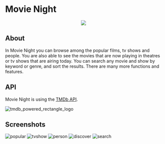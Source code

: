# Movie Night
<p align="center">
  <img src="https://user-images.githubusercontent.com/47695008/58746859-951f5c80-8463-11e9-82b5-f7954c089a4c.png">
</p>

## About
In Movie Night you can browse among the popular films, tv shows and people. You are also able to see the movies that are now playing in theatres or tv shows that are airing today. You can search any movie and show by keyword or genre, and sort the results. There are many more functions and features.

## API
Movie Night is using the [TMDb API](https://www.themoviedb.org/documentation/api).

![tmdb_powered_rectangle_logo](https://user-images.githubusercontent.com/47695008/58746873-c304a100-8463-11e9-9306-ab82ccdf4151.png)

## Screenshots
![popular](https://user-images.githubusercontent.com/47695008/58732194-0b36ab80-83f1-11e9-99ba-8fa4d1a5a10c.png)
![tvshow](https://user-images.githubusercontent.com/47695008/58732197-0bcf4200-83f1-11e9-983e-e0c434901be4.png)
![person](https://user-images.githubusercontent.com/47695008/58762486-bad65f80-8550-11e9-8000-7e6f6b71baf2.png)
![discover](https://user-images.githubusercontent.com/47695008/58732191-0b36ab80-83f1-11e9-8907-825e0c67ffe3.png)
![search](https://user-images.githubusercontent.com/47695008/58762421-31269200-8550-11e9-9937-51d6ebd1d06b.png)
